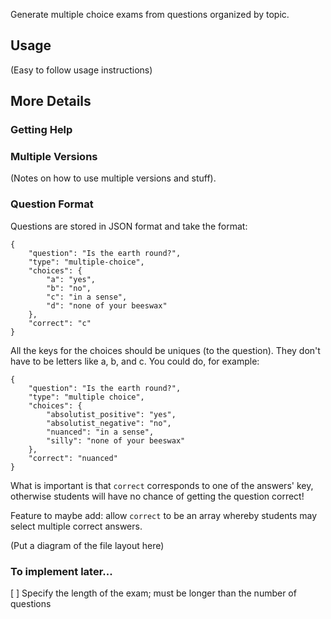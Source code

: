 Generate multiple choice exams from questions organized by topic.

## Usage

(Easy to follow usage instructions)

## More Details

### Getting Help

### Multiple Versions

(Notes on how to use multiple versions and stuff).

### Question Format

Questions are stored in JSON format and take the format:

```
{
    "question": "Is the earth round?",
    "type": "multiple-choice",
    "choices": {
        "a": "yes",
        "b": "no",
        "c": "in a sense",
        "d": "none of your beeswax"
    },
    "correct": "c"
}
```

All the keys for the choices should be uniques (to the question). They don't
have to be letters like a, b, and c. You could do, for example:

```
{
    "question": "Is the earth round?",
    "type": "multiple choice",
    "choices": {
        "absolutist_positive": "yes",
        "absolutist_negative": "no",
        "nuanced": "in a sense",
        "silly": "none of your beeswax"
    },
    "correct": "nuanced"
}
```

What is important is that `correct` corresponds to one of the answers' key,
otherwise students will have no chance of getting the question correct!

Feature to maybe add: allow `correct` to be an array whereby students may select
multiple correct answers.


(Put a diagram of the file layout here)

### To implement later...

[ ] Specify the length of the exam; must be longer than the number of questions

